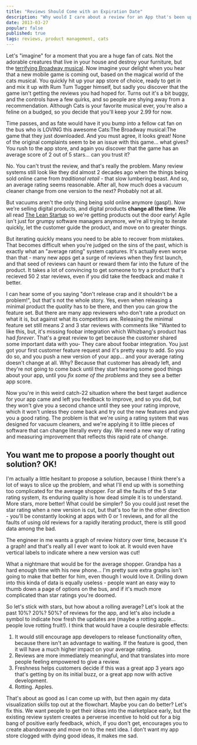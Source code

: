 ```yaml
--- 
title: "Reviews Should Come with an Expiration Date"
description: "Why would I care about a review for an App that's been updated 40 times since the reviewer gave feedback? I wouldn't."
date: 2013-03-27
popular: false
published: true
tags: reviews, product management, cats
---
```


Let's "imagine" for a moment that you are a huge fan of cats. Not the adorable creatures that live in your house and destroy your furniture, but the [terrifying Broadway musical](http://www.amazon.com/gp/product/B00004XMTJ/ref=as_li_ss_tl?ie=UTF8&camp=1789&creative=390957&creativeASIN=B00004XMTJ&linkCode=as2&tag=wwwandytroutm-20). Now imagine your delight when you hear that a new mobile game is coming out, based on the magical world of the cats musical. You quickly hit up your app store of choice, ready to get in and mix it up with Rum Tum Tugger himself, but sadly you discover that the game isn't getting the reviews you had hoped for. Turns out it's a bit buggy, and the controls have a few quirks, and so people are shying away from a recommendation. Although Cats is your favorite musical ever, you're also a feline on a budged, so you decide that you'll keep your 2.99 for now.

Time passes, and as fate would have it you bump into a fellow cat fan on the bus who is LOVING this awesome Cats:The Broadway musical:The game that they just downloaded. And you must agree, it looks great! None of the original complaints seem to be an issue with this game... what gives? You rush to the app store, and again you discover that the game has an average score of 2 out of 5 stars... can you trust it?

No. You can't trust the review, and that's really the problem. Many review systems still look like they did almost 2 decades ago when the things being sold online came from *traditional retail* - that slow lumbering beast. And so, an average rating seems reasonable. After all, how much does a vacuum cleaner change from one version to the next? Probably not at all. 

But vacuums aren't the only thing being sold online anymore (gasp!). Now we're selling digital products, and digital products **change all the time**. We all read [The Lean Startup](http://www.amazon.com/gp/product/0307887898/ref=as_li_ss_tl?ie=UTF8&camp=1789&creative=390957&creativeASIN=0307887898&linkCode=as2&tag=wwwandytroutm-20) so we're getting products out the door early! Agile isn't just for grumpy software managers anymore, we're all trying to iterate quickly, let the customer guide the product, and move on to greater things. 

But iterating quickly means you need to be able to recover from mistakes. That becomes difficult when you're judged on the sins of the past, which is exactly what an "average rating" system captures. It's actually even worse than that - many new apps get a surge of reviews when they first launch, and that seed of reviews can haunt or reward them far into the future of the product. It takes a lot of convincing to get someone to try a product that's recieved 50 2 star reviews, even if you did take the feedback and make it better. 

I can hear some of you saying "don't release crap and it shouldn't be a problem!", but that's not the whole story. Yes, even when releasing a minimal product the *quality* has to be there, and then you can grow the feature set. But there are many app reviewers who don't rate a product on what it is, but against what its competitors are. Releasing the minimal feature set still means 2 and 3 star reviews with comments like "Wanted to like this, but, it's missing foobar integration which Whizbang's product has had *forever*. That's a great review to get because the customer shared some important data with you- They care about foobar integration. You just got your first customer feature request and it's pretty easy to add. So you do so, and you push a new version of your app... and your average rating doesn't change at all. Why? Because that customer has already left, and they're not going to come back until they start hearing some good things about your app, until you *fix some of the problems* and they see a better app score. 

Now you're in this weird catch-22 situation where the best target audience for your app came and left you feedback to improve, and so you did, but they won't give you a second chance until they see your rating improve, which it won't unless they come back and try out the new features and give you a good rating. The problem is that we're using a rating system that was designed for vacuum cleaners, and we're applying it to little pieces of software that can change literally every day. We need a new way of rating and measuring improvement that reflects this rapid rate of change. 

## You want me to propose a poorly thought out solution? OK!

I'm actually a little hesitant to propose a solution, because I think there's a lot of ways to slice up the problem, and what I'll end up with is something too complicated for the average shopper. For all the faults of the 5 star rating system, its enduring quality is how dead simple it is to understand. More stars, more better! What could be simpler? So you could just reset the star rating when a new version is cut, but that's too far in the other direction - you'll be constantly looking at apps with 0 or 1 reviews, and for all the faults of using old reviews for a rapidly iterating product, there is still good data among the bad. 

The engineer in me wants a graph of review history over time, because it's a graph! and that's really all I ever want to look at. It would even have vertical labels to indicate where a new version was cut! 

What a nightmare that would be for the average shopper. Grandpa has a hard enough time with his new phone... I'm pretty sure extra graphs isn't going to make that better for him, even though I would love it. Drilling down into this kinda of data is equally useless - people want an easy way to thumb down a page of options on the bus, and if it's much more complicated than star ratings you're doomed. 

So let's stick with stars, but how about a rolling average? Let's look at the past 10%? 20%? 50%? of reviews for the app, and let's also include a symbol to indicate how fresh the updates are (maybe a rotting apple... people love rotting fruit!). I think that would have a couple desirable effects:

1. It would still encourage app developers to release functionality often, because there isn't an advantage to waiting. If the feature is good, then it will have a much higher impact on your average rating.
2. Reviews are more immediately meaningful, and that translates into more people feeling empowered to give a review. 
3. Freshness helps customers decide if this was a great app 3 years ago that's getting by on its initial buzz, or a great app now with active development.
4. Rotting. Apples. 

That's about as good as I can come up with, but then again my data visualization skills top out at the flowchart. Maybe you can do better? Let's fix this. We want people to get their ideas into the marketplace early, but the existing review system creates a perverse incentive to hold out for a big bang of positive early feedback, which, if you don't get, encourages you to create abandonware and move on to the next idea. I don't want my app store clogged with dying good ideas, it makes me sad. 

